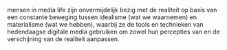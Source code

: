 mensen in media life zijn onvermijdelijk bezig met de realiteit op basis van een constante beweging tussen idealisme (wat we waarnemen) en materialisme (wat we hebben), waarbij ze de tools en technieken van hedendaagse digitale media gebruiken om zowel hun percepties van en de verschijning van de realiteit aanpassen.